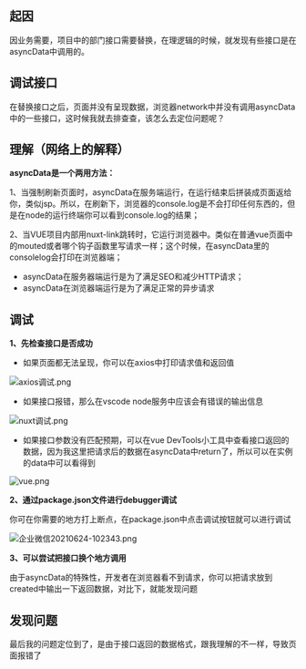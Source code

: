 ## 起因

因业务需要，项目中的部门接口需要替换，在理逻辑的时候，就发现有些接口是在asyncData中调用的。

## 调试接口

在替换接口之后，页面并没有呈现数据，浏览器network中并没有调用asyncData中的一些接口，这时候我就去排查查，该怎么去定位问题呢？

## 理解（网络上的解释）

**asyncData是一个两用方法：**

1、当强制刷新页面时，asyncData在服务端运行，在运行结束后拼装成页面返给你，类似jsp。所以，在刷新下，浏览器的console.log是不会打印任何东西的，但是在node的运行终端你可以看到console.log的结果；


2、当VUE项目内部用nuxt-link跳转时，它运行浏览器中。类似在普通vue页面中的mouted或者哪个钩子函数里写请求一样；这个时候，在asyncData里的consolelog会打印在浏览器端；

* asyncData在服务器端运行是为了满足SEO和减少HTTP请求；
* asyncData在浏览器端运行是为了满足正常的异步请求

## 调试

**1、先检查接口是否成功**

* 如果页面都无法呈现，你可以在axios中打印请求值和返回值

![axios调试.png](https://p9-juejin.byteimg.com/tos-cn-i-k3u1fbpfcp/4f9a60261a0b42eeacdf12407c611e6b~tplv-k3u1fbpfcp-watermark.image)
* 如果接口报错，那么在vscode node服务中应该会有错误的输出信息

![nuxt调试.png](https://p6-juejin.byteimg.com/tos-cn-i-k3u1fbpfcp/1d3a446b900946b4b8a0be6942597c03~tplv-k3u1fbpfcp-watermark.image)
* 如果接口参数没有匹配预期，可以在vue DevTools小工具中查看接口返回的数据，因为我这里把请求后的数据在asyncData中return了，所以可以在实例的data中可以看得到

![vue.png](https://p6-juejin.byteimg.com/tos-cn-i-k3u1fbpfcp/fd38f10f7e494163b39b81eaccc4e8c8~tplv-k3u1fbpfcp-watermark.image)

**2、通过package.json文件进行debugger调试**

你可在你需要的地方打上断点，在package.json中点击调试按钮就可以进行调试

![企业微信20210624-102343.png](https://p1-juejin.byteimg.com/tos-cn-i-k3u1fbpfcp/7635341fdd144fb286e33d0e66e691ee~tplv-k3u1fbpfcp-watermark.image)

**3、可以尝试把接口换个地方调用**

由于asyncData的特殊性，开发者在浏览器看不到请求，你可以把请求放到created中输出一下返回数据，对比下，就能发现问题

## 发现问题

最后我的问题定位到了，是由于接口返回的数据格式，跟我理解的不一样，导致页面报错了